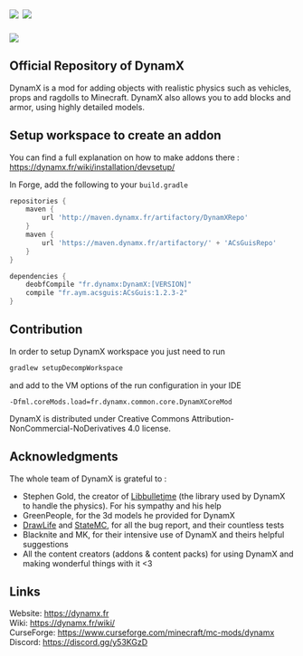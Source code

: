 # [![](http://cf.way2muchnoise.eu/full_dynamx_downloads.svg)](https://www.curseforge.com/minecraft/mc-mods/dynamx) [![](https://cf.way2muchnoise.eu/versions/dynamx.svg)](https://www.curseforge.com/minecraft/mc-mods/dynamx)
![](https://dynamx.fr/banner_dynamx_2.png)

## Official Repository of DynamX

DynamX is a mod for adding objects with realistic physics such as vehicles, props and ragdolls to Minecraft. DynamX also allows you to add blocks and armor, using highly detailed models.

## Setup workspace to create an addon

You can find a full explanation on how to make addons there : https://dynamx.fr/wiki/installation/devsetup/

In Forge, add the following to your `build.gradle`

```gradle
repositories {
    maven {
        url 'http://maven.dynamx.fr/artifactory/DynamXRepo'
    }
    maven {
        url 'https://maven.dynamx.fr/artifactory/' + 'ACsGuisRepo'
    }
}

dependencies {
    deobfCompile "fr.dynamx:DynamX:[VERSION]"
    compile "fr.aym.acsguis:ACsGuis:1.2.3-2"
}
```

## Contribution

In order to setup DynamX workspace you just need to run
```gradle
gradlew setupDecompWorkspace
```
and add to the VM options of the run configuration in your IDE
```
-Dfml.coreMods.load=fr.dynamx.common.core.DynamXCoreMod
```

DynamX is distributed under Creative Commons Attribution-NonCommercial-NoDerivatives 4.0 license.

## Acknowledgments

The whole team of DynamX is grateful to :

+ Stephen Gold, the creator of [Libbulletjme](https://github.com/stephengold/Libbulletjme) (the library used by DynamX to handle the physics). For his sympathy and his help
+ GreenPeople, for the 3d models he provided for DynamX
+ [DrawLife](https://discord.gg/tEWfWmASn6) and [StateMC](https://www.statemc.de/), for all the bug report, and their countless tests
+ Blacknite and MK, for their intensive use of DynamX and theirs helpful suggestions
+ All the content creators (addons & content packs) for using DynamX and making wonderful things with it <3


## Links
Website: https://dynamx.fr  
Wiki: https://dynamx.fr/wiki/   
CurseForge: https://www.curseforge.com/minecraft/mc-mods/dynamx     
Discord: https://discord.gg/y53KGzD 
